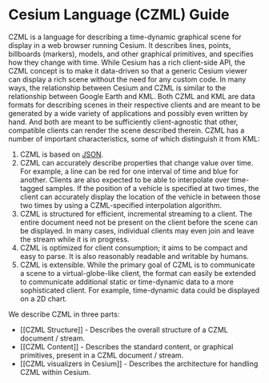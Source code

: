# Cesium Language (CZML) Guide

CZML is a language for describing a time-dynamic graphical scene for display in a web browser running Cesium.  It describes lines, points, billboards (markers), models, and other graphical primitives, and specifies how they change with time.  While Cesium has a rich client-side API, the CZML concept is to make it data-driven so that a generic Cesium viewer can display a rich scene without the need for any custom code.  In many ways, the relationship between Cesium and CZML is similar to the relationship between Google Earth and KML.  Both CZML and KML are data formats for describing scenes in their respective clients and are meant to be generated by a wide variety of applications and possibly even written by hand.  And both are meant to be sufficiently client-agnostic that other, compatible clients can render the scene described therein.  CZML has a number of important characteristics, some of which distinguish it from KML:

1. CZML is based on [JSON](http://www.json.org).
1. CZML can accurately describe properties that change value over time.  For example, a line can be red for one interval of time and blue for another.  Clients are also expected to be able to interpolate over time-tagged samples.  If the position of a vehicle is specified at two times, the client can accurately display the location of the vehicle in between those two times by using a CZML-specified interpolation algorithm.
1. CZML is structured for efficient, incremental streaming to a client.  The entire document need not be present on the client before the scene can be displayed.  In many cases, individual clients may even join and leave the stream while it is in progress.
1. CZML is optimized for client consumption; it aims to be compact and easy to parse.  It is also reasonably readable and writable by humans.
1. CZML is extensible.  While the primary goal of CZML is to communicate a scene to a virtual-globe-like client, the format can easily be extended to communicate additional static or time-dynamic data to a more sophisticated client.  For example, time-dynamic data could be displayed on a 2D chart.

We describe CZML in three parts:

* [[CZML Structure]] - Describes the overall structure of a CZML document / stream.
* [[CZML Content]] - Describes the standard content, or graphical primitives, present in a CZML document / stream.
* [[CZML visualizers in Cesium]] - Describes the architecture for handling CZML within Cesium.

